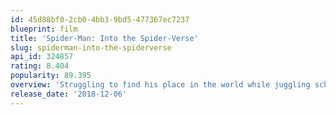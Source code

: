 ```yaml
---
id: 45d88bf0-2cb0-4bb3-9bd5-477367ec7237
blueprint: film
title: 'Spider-Man: Into the Spider-Verse'
slug: spiderman-into-the-spiderverse
api_id: 324857
rating: 8.404
popularity: 89.395
overview: 'Struggling to find his place in the world while juggling school and family, Brooklyn teenager Miles Morales is unexpectedly bitten by a radioactive spider and develops unfathomable powers just like the one and only Spider-Man. While wrestling with the implications of his new abilities, Miles discovers a super collider created by the madman Wilson "Kingpin" Fisk, causing others from across the Spider-Verse to be inadvertently transported to his dimension.'
release_date: '2018-12-06'
---
```

